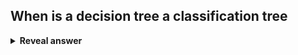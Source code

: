 ## When is a decision tree a classification tree
<details>
<summary><b>Reveal answer</b></summary>
When a decision tree classifies observations into catergories<br><br><img src="../../../../../media/paste-8cb7f8604097f6542ed5e6e104e8a194945047e9.jpg">
</details>
